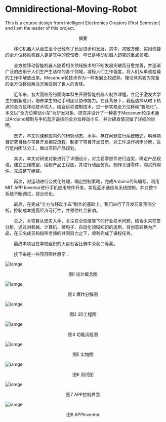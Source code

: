 # Omnidirectional-Moving-Robot
This is a course design from Intelligent Electronics Creators (First Semester) and I am the leader of this project.

<p align="center">
摘要
</p>  

&emsp;&emsp;移动机器人从诞生至今已经有了长足进步和发展。其中，灵敏方便、实用快捷的全方位移动机器人更是其中的佼佼者，早已是移动机器人研究的重点领域。

&emsp;&emsp;全方位移动智能机器人随着相关领域技术的不断发展突破而日愈完善，并逐渐广泛的应用于人们生产生活中的各个领域，减轻人们工作强度，将人们从单调枯燥的工作中解放出来。Mecanum轮技术作为一种发展比较成熟、理论体系较为完备的全方位移动解决方案受到了世人的青睐。

&emsp;&emsp;近年来，各大高校纷纷面向本科生开展智能机器人制作课程，立足于激发大学生的创新意识，培养学生的动手和团队协作能力。在此背景下，我组选择从时下热点的全方位移动技术切入，结合远程控制技术，进一步实现全方位移动“智能化”。本文以“全方位移动小车”为研发对象，研究并设计了一种基于Mecanum轮技术通过Arduino控制与手机蓝牙遥控的全方位移动小车，并对研发情况做了详细的说明。

&emsp;&emsp;首先，本文对课题国内外的研究动态、水平、存在问题进行系统概述。明确项目研究目标与项目开发相应流程，制定了项目开发日历，对工作进行初步分解，进行组内团队分工，做出项目产品规划。

&emsp;&emsp;其次，本文对研发对象进行了详细设计，对主要零部件进行选型，确定产品规格，建立三维模型，绘制产品工程图，并进行动画仿真。制作关键零件，购买外购件，完成整车组装。

&emsp;&emsp;再次，对运动进行公式化处理，确定控制策略，完成Arduino代码编写。利用MIT APP Inventor进行手机应用软件开发，实现蓝牙通信与无线控制。并对整个系统不断调试，综合优化。

&emsp;&emsp;最后，在完成“全方位移动小车”制作的基础上，我们进行了开发前景预测分析，控制成本提高经济可行性，并预估社会影响。

&emsp;&emsp;总之，本项目从现实入手，关注在全球疫情下的行业技术问题，结合未来前景分析，通过对机械、计算机、微电子、自动化领域知识的运用，将创意转换为产品，在三名成员和指导老师的共同努力之下，顺利完成了课程任务。

&emsp;&emsp;最终本项目在学校组织的火星创客比赛中荣获二等奖。 

&emsp;&emsp;接下来是一些项目图片展示：  

![iamge](https://github.com/YuntianShi/Omnidirectional-Moving-Robot/blob/main/3Ddesign.jpg)   

<p align="center">
图1 设计概念图
</p>  

![iamge](https://github.com/YuntianShi/Omnidirectional-Moving-Robot/blob/main/bomb.png)  

<p align="center">
图2 爆炸分解图
</p>  

![iamge](https://github.com/YuntianShi/Omnidirectional-Moving-Robot/blob/main/2D.jpg)   

<p align="center">
图3 2D工程图
</p>  

![iamge](https://github.com/YuntianShi/Omnidirectional-Moving-Robot/blob/main/function.png)  

<p align="center">
图4 功能流程图
</p>  

![iamge](https://github.com/YuntianShi/Omnidirectional-Moving-Robot/blob/main/real.png)   

<p align="center">
图5 实物图
</p>  

![iamge](https://github.com/YuntianShi/Omnidirectional-Moving-Robot/blob/main/test.jpg)   

<p align="center">
图6 测试图
</p>  

![iamge](https://github.com/YuntianShi/Omnidirectional-Moving-Robot/blob/main/appcontroller.png)   

<p align="center">
图7 APP控制界面
</p>  

![iamge](https://github.com/YuntianShi/Omnidirectional-Moving-Robot/blob/main/appinventor.png)   

<p align="center">
图8 APPInventor
</p>  

